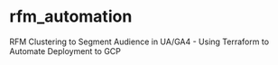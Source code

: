 # rfm_automation
RFM Clustering to Segment Audience in UA/GA4 - Using Terraform to Automate Deployment to GCP
